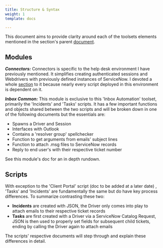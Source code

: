 ```yaml
---
title: Structure & Syntax
weight: 1
template: docs

---
```

This document aims to provide clarity around each of the toolsets elements mentioned in the section's parent [document](/docs/inbox-automation/).

## Modules

**_Connectors:_** Connectors is specific to the help desk environment I have previously mentioned. It simplifies creating authenticated sessions and Webdrivers with previously defined instances of ServiceNow. I devoted a whole [section](/docs/connectors/) to it because nearly every script deployed in this environment is dependent on it.

**_Inbox Common:_** This module is exclusive to this 'Inbox Automation' toolset, primarily the 'Incidents' and 'Tasks' scripts. It has a few important functions and objects shared between the two scripts and will be broken down in one of the following documents but the essentials are:

* Spawns a Driver and Session
* Interfaces with Outlook
* Contains a 'resolver group' spellchecker
* Function to get arguments from emails' subject lines
* Function to attach .msg files to ServiceNow records
* Reply to end user's with their respective ticket number

See this module's doc for an in depth rundown.

##  Scripts

With exception to the 'Client Portal' script (doc to be added at a later date) , 'Tasks' and 'Incidents' are fundamentally the same but do have key process differences. To summarize contrasting these two:

* **Incidents** are created with JSON, the Driver only comes into play to attach emails to their respective ticket records
* **Tasks** are first created with a Driver via a ServiceNow Catalog Request, JSON is then used to properly set fields for subsequent child tickets, ending by calling the Driver again to attach emails

The scripts' respective documents will step through and explain these differences in detail.